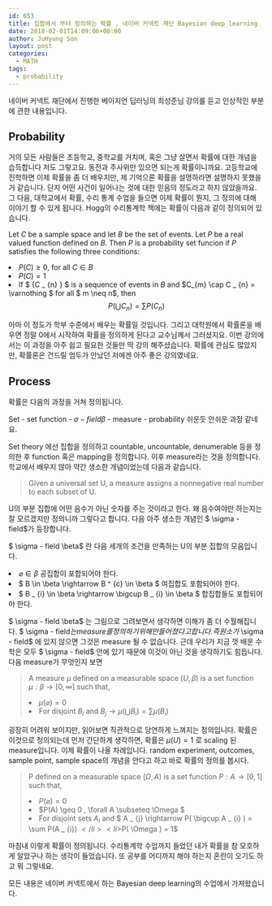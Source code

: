 ```yaml
---
id: 653
title: 집합에서 부터 정의하는 확률 , 네이버 커넥트 재단 Bayesian deep learning
date: 2018-02-01T14:09:06+00:00
author: JuHyung Son
layout: post
categories:
  - MATH
tags:
  - probability
---
```

네이버 커넥트 재단에서 진행한 베이지언 딥러닝의 최성준님 강의를 듣고 인상적인 부분에 관한 내용입니다.
<h2>Probability</h2>
거의 모든 사람들은 초등학교, 중학교를 거치며, 혹은 그냥 살면서 확률에 대한 개념을 습득합니다 저도 그렇고요. 동전과 주사위만 있으면 되는게 확률이니까요. 고등학교에 진학하면 이제 확률을 좀 더 배우지만, 제 기억으론 확률을 설명하라면 설명하지 못했을 거 같습니다. 단지 어떤 사건이 일어나는 것에 대한 믿음의 정도라고 하지 않았을까요. 그 다음, 대학교에서 확률, 수리 통계 수업을 들으면 이제 확률이 뭔지, 그 정의에 대해 이야기 할 수 있게 됩니다. Hogg의 수리통계학 책에는 확률이 다음과 같이 정의되어 있습니다.

Let $C$ be a sample space and let $B$ be the set of events. Let $P$ be a real valued function defined on $B$. Then $P$ is a probability set funcion if $P$ satisfies the following three conditions:
 	<li>$P(C) \geq 0$, for all $C \in B$</li>
 	<li>$P(C) = 1$</li>
 	<li>If $ \{C _ {n} \} $ is a sequence of events in $B$ and $C_{m} \cap C _ {n} = \varnothing $ for all $ m \neq n$, then $$P( \bigcup C _ {n}) = \sum P(C _ {n} )$$</li>

아마 이 정도가 학부 수준에서 배우는 확률일 것입니다. 그리고 대학원에서 확률론을 배우면 정말 0에서 시작하여 확률을 정의하게 된다고 교수님께서 그러셨지요. 이번 강의에서는 이 과정을 아주 쉽고 필요한 것들만 딱 강의 해주셨습니다. 확률에 관심도 많았지만, 확률론은 건드릴 엄두가 안났던 저에겐 아주 좋은 강의였네요.
<h2>Process</h2>
확률은 다음의 과정을 거쳐 정의됩니다.

Set - set function - $\sigma - field \beta$ - measure - probability
쉬운듯 안쉬운 과정 같네요.

Set theory 에선 집합을 정의하고 countable, uncountable, denumerable 등을 정의한 후 function 혹은 mapping을 정의합니다. 이후 measure라는 것을 정의합니다. 학교에서 배우지 않아 약간 생소한 개념이었는데 다음과 같습니다.

> Given a universal set U, a measure assigns a nonnegative real number to each subset of U.

U의 부분 집합에 어떤 음수가 아닌 숫자를 주는 것이라고 한다. 왜 음수여야만 하는지는 잘 모르겠지만 정의니까 그렇다고 합니다. 다음 아주 생소한 개념인 $ \sigma - field$가 등장합니다.

$ \sigma - field \beta$ 란 다음 세개의 조건을 만족하는 U의 부분 집합의 모음입니다.
 	<li>$\varnothing \in \beta$ 공집합이 포합되어야 한다.</li>
 	<li>$ B \in \beta \rightarrow B ^ {c} \in \beta $ 여집합도 포함되어야 한다.</li>
 	<li>$ B _ {i} \in \beta \rightarrow \bigcup B _ {i} \in \beta $ 합집합들도 포합되어야 한다.</li>

$ \sigma - field \beta$ 는 그림으로 그려보면서 생각하면 이해가 좀 더 수월해집니다. $ \sigma - field$는 measure를 정의하기 위해 만들어졌다고 합니다. 즉 원소가 $ \sigma - field$ 에 있지 않으면 그것은 measure 될 수 없습니다. 근데 우리가 지금 껏 배운 수학은 모두 $ \sigma - field$ 안에 있기 때문에 이것이 아닌 것을 생각하기도 힘듭니다. 다음 measure가 무엇인지 보면
>A measure $\mu$ defined on a measurable space $(U, \beta)$ is a set function $\mu : \beta \rightarrow [0, \infty]$ such that,
 	<li>$\mu ( \varnothing) = 0$</li>
 	<li>For disjoint $B _ {i}$ and $B _ {j} \rightarrow \mu (\bigcup B _ {i} ) = \sum \mu (B _ {i})$</li>

굉장히 어려워 보이지만, 읽어보면 직관적으로 당연하게 느껴지는 정의입니다. 확률은 이것으로 정의되는데 먼저 간단하게 생각하면, 확률은 $\mu (U) = 1$ 로 scaling 된 measure입니다. 이제 확률이 나올 차례입니다. random experiment, outcomes, sample point, sample space의 개념을 안다고 하고 바로 확률의 정의를 봅시다.

> P defined on a measurable space $( \Omega, A )$ is a set function $P : A \rightarrow [0,1]$ such that,
 	<li>$P ( \varnothing ) = 0$</li>
 	<li>$P(A) \geq 0 , \forall A \subseteq \Omega $</li>
 	<li>For disjoint sets $A _ {i}$ and $ A _ {j} \rightarrow P( \bigcup A _ {i} ) = \sum P(A _ {i}) $</li>
 	<li>$P( \Omega ) = 1$</li>

마침내 이렇게 확률이 정의됩니다. 수리통계학 수업까지 들었던 내가 확률을 참 모호하게 알았구나 하는 생각이 들었습니다. 또 공부를 어디까지 해야 하는지 혼란이 오기도 하고 뭐 그렇네요.

모든 내용은 네이버 커넥트에서 하는 Bayesian deep learning의 수업에서 가져왔습니다.
